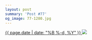 ```yaml
---
layout: post
summary: 'Post #77'
og_image: 77-1280.jpg
---
```


<p>
 <time>
  <a href="/77">
   {{ page.date | date: "%B %-d, %Y" }}
  </a>
 </time>
 <a href="/77">
  <img sizes="(min-width: 700px) 50vw, calc(100vw - 2rem)" src="{{ site.assets_url }}/77-640.jpg" srcset="{{ site.assets_url }}/77-1280.jpg 1280w, {{ site.assets_url }}/77-960.jpg 960w, {{ site.assets_url }}/77-640.jpg 640w, {{ site.assets_url }}/77-320.jpg 320w"/>
 </a>
</p>
